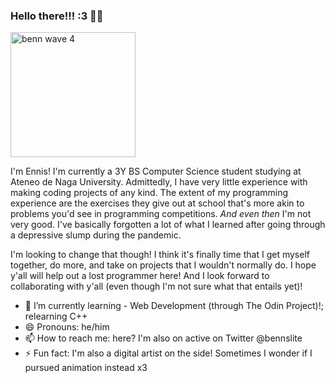 ### Hello there!!! :3 🐶🐾
<img width="200" alt="benn wave 4" src="https://github.com/theB3NNDS/theB3NNDS/assets/78061518/59e4d5ab-c900-4e6f-9a68-aed74dbf6438">


I'm Ennis! I'm currently a 3Y BS Computer Science student studying at Ateneo de Naga University. Admittedly, I have very little experience with making coding projects of any kind. The extent of my programming experience are the exercises they give out at school that's more akin to problems you'd see in programming competitions. *And even then* I'm not very good. I've basically forgotten a lot of what I learned after going through a depressive slump during the pandemic. 

I'm looking to change that though! I think it's finally time that I get myself together, do more, and take on projects that I wouldn't normally do. I hope y'all will help out a lost programmer here! And I look forward to collaborating with y'all (even though I'm not sure what that entails yet)!

- 🌱 I’m currently learning - Web Development (through The Odin Project)!; relearning C++
- 😄 Pronouns: he/him
- 📫 How to reach me: here? I'm also on active on Twitter @bennslite
- ⚡ Fun fact: I'm also a digital artist on the side! Sometimes I wonder if I pursued animation instead x3

<!--
**theB3NNDS/theB3NNDS** is a ✨ _special_ ✨ repository because its `README.md` (this file) appears on your GitHub profile.

Here are some ideas to get you started:

- 🔭 I’m currently working on ...
- 🌱 I’m currently learning ...
- 👯 I’m looking to collaborate on ...
- 🤔 I’m looking for help with ...
- 💬 Ask me about ...
- 📫 How to reach me: ...
- 😄 Pronouns: ...
- ⚡ Fun fact: ...
-->
